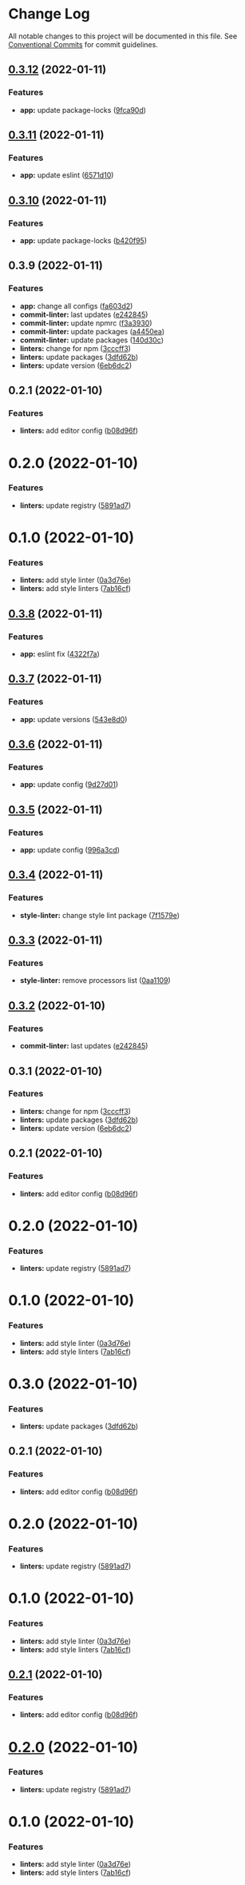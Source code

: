 # Change Log

All notable changes to this project will be documented in this file.
See [Conventional Commits](https://conventionalcommits.org) for commit guidelines.

## [0.3.12](https://github.com/furdzik/IF.Mizenboushi/compare/@furdzik/stylelint-config@0.3.11...@furdzik/stylelint-config@0.3.12) (2022-01-11)


### Features

* **app:** update package-locks ([9fca90d](https://github.com/furdzik/IF.Mizenboushi/commit/9fca90d104507d51a04e7d740746bd0466f63728))





## [0.3.11](https://github.com/furdzik/IF.Mizenboushi/compare/@furdzik/stylelint-config@0.3.10...@furdzik/stylelint-config@0.3.11) (2022-01-11)


### Features

* **app:** update eslint ([6571d10](https://github.com/furdzik/IF.Mizenboushi/commit/6571d10de5f84c26f8b56b8e2d0d84313a294bfc))





## [0.3.10](https://github.com/furdzik/IF.Mizenboushi/compare/@furdzik/stylelint-config@0.3.9...@furdzik/stylelint-config@0.3.10) (2022-01-11)


### Features

* **app:** update package-locks ([b420f95](https://github.com/furdzik/IF.Mizenboushi/commit/b420f9585575adea353584a662c4d7faf044ce21))





## 0.3.9 (2022-01-11)


### Features

* **app:** change all configs ([fa603d2](https://github.com/furdzik/IF.Mizenboushi/commit/fa603d2cc42307d1aa4d76052340f37fd32dd707))
* **commit-linter:** last updates ([e242845](https://github.com/furdzik/IF.Mizenboushi/commit/e2428451821af03be0143e7c830ee36c82e7f9f4))
* **commit-linter:** update npmrc ([f3a3930](https://github.com/furdzik/IF.Mizenboushi/commit/f3a3930819f41f11653d0f26c7d8395858ec1a65))
* **commit-linter:** update packages ([a4450ea](https://github.com/furdzik/IF.Mizenboushi/commit/a4450ea5573776dbcb94d0e514d6a197c068379f))
* **commit-linter:** update packages ([140d30c](https://github.com/furdzik/IF.Mizenboushi/commit/140d30cac533d82b7dee34beec0b35ec7e4c8d61))
* **linters:** change for npm ([3cccff3](https://github.com/furdzik/IF.Mizenboushi/commit/3cccff355c2508aa50f07192aa8b6750d5bfefc6))
* **linters:** update packages ([3dfd62b](https://github.com/furdzik/IF.Mizenboushi/commit/3dfd62b583cb31502ff944f6e9f57210890b976b))
* **linters:** update version ([6eb6dc2](https://github.com/furdzik/IF.Mizenboushi/commit/6eb6dc21b97f63552a9265d10eda32524d62364e))



## 0.2.1 (2022-01-10)


### Features

* **linters:** add editor config ([b08d96f](https://github.com/furdzik/IF.Mizenboushi/commit/b08d96fa4078caf823ca4a3986756028ecc31909))



# 0.2.0 (2022-01-10)


### Features

* **linters:** update registry ([5891ad7](https://github.com/furdzik/IF.Mizenboushi/commit/5891ad73eb41d5784929b59e1ee3bd3f9ffc3041))



# 0.1.0 (2022-01-10)


### Features

* **linters:** add style linter ([0a3d76e](https://github.com/furdzik/IF.Mizenboushi/commit/0a3d76e5240dbee39c8537d4367c983dc40f6acf))
* **linters:** add style linters ([7ab16cf](https://github.com/furdzik/IF.Mizenboushi/commit/7ab16cffdff1ca9ee77f721d5283f0a75bf1e195))





## [0.3.8](https://github.com/furdzik/IF.Mizenboushi/compare/@furdzik/stylelint@0.3.7...@furdzik/stylelint@0.3.8) (2022-01-11)


### Features

* **app:** eslint fix ([4322f7a](https://github.com/furdzik/IF.Mizenboushi/commit/4322f7af74aee41d8599f4686e159a264bf78529))





## [0.3.7](https://github.com/furdzik/IF.Mizenboushi/compare/@furdzik/stylelint@0.3.6...@furdzik/stylelint@0.3.7) (2022-01-11)


### Features

* **app:** update versions ([543e8d0](https://github.com/furdzik/IF.Mizenboushi/commit/543e8d006239c9cf398b419bfc173b371f883412))





## [0.3.6](https://github.com/furdzik/IF.Mizenboushi/compare/@furdzik/stylelint@0.3.5...@furdzik/stylelint@0.3.6) (2022-01-11)


### Features

* **app:** update config ([9d27d01](https://github.com/furdzik/IF.Mizenboushi/commit/9d27d0103c8a1daf9abdd3529f77b5158f599bad))





## [0.3.5](https://github.com/furdzik/IF.Mizenboushi/compare/@furdzik/stylelint@0.3.4...@furdzik/stylelint@0.3.5) (2022-01-11)


### Features

* **app:** update config ([996a3cd](https://github.com/furdzik/IF.Mizenboushi/commit/996a3cd645ced006f27934cfc12a79334e181caf))






## [0.3.4](https://github.com/furdzik/IF.Mizenboushi/compare/@furdzik/stylelint@0.3.3...@furdzik/stylelint@0.3.4) (2022-01-11)


### Features

* **style-linter:** change style lint package ([7f1579e](https://github.com/furdzik/IF.Mizenboushi/commit/7f1579e07d4737941b75f7a5705342d9342ab282))





## [0.3.3](https://github.com/furdzik/IF.Mizenboushi/compare/@furdzik/stylelint@0.3.2...@furdzik/stylelint@0.3.3) (2022-01-11)


### Features

* **style-linter:** remove processors list ([0aa1109](https://github.com/furdzik/IF.Mizenboushi/commit/0aa110900f2d11a4be2b2e217a966b3da3a2a52b))





## [0.3.2](https://github.com/furdzik/IF.Mizenboushi/compare/@furdzik/stylelint@0.3.1...@furdzik/stylelint@0.3.2) (2022-01-10)


### Features

* **commit-linter:** last updates ([e242845](https://github.com/furdzik/IF.Mizenboushi/commit/e2428451821af03be0143e7c830ee36c82e7f9f4))





## 0.3.1 (2022-01-10)


### Features

* **linters:** change for npm ([3cccff3](https://github.com/furdzik/IF.Mizenboushi/commit/3cccff355c2508aa50f07192aa8b6750d5bfefc6))
* **linters:** update packages ([3dfd62b](https://github.com/furdzik/IF.Mizenboushi/commit/3dfd62b583cb31502ff944f6e9f57210890b976b))
* **linters:** update version ([6eb6dc2](https://github.com/furdzik/IF.Mizenboushi/commit/6eb6dc21b97f63552a9265d10eda32524d62364e))



## 0.2.1 (2022-01-10)


### Features

* **linters:** add editor config ([b08d96f](https://github.com/furdzik/IF.Mizenboushi/commit/b08d96fa4078caf823ca4a3986756028ecc31909))



# 0.2.0 (2022-01-10)


### Features

* **linters:** update registry ([5891ad7](https://github.com/furdzik/IF.Mizenboushi/commit/5891ad73eb41d5784929b59e1ee3bd3f9ffc3041))



# 0.1.0 (2022-01-10)


### Features

* **linters:** add style linter ([0a3d76e](https://github.com/furdzik/IF.Mizenboushi/commit/0a3d76e5240dbee39c8537d4367c983dc40f6acf))
* **linters:** add style linters ([7ab16cf](https://github.com/furdzik/IF.Mizenboushi/commit/7ab16cffdff1ca9ee77f721d5283f0a75bf1e195))





# 0.3.0 (2022-01-10)


### Features

* **linters:** update packages ([3dfd62b](https://github.com/furdzik/IF.Mizenboushi/commit/3dfd62b583cb31502ff944f6e9f57210890b976b))



## 0.2.1 (2022-01-10)


### Features

* **linters:** add editor config ([b08d96f](https://github.com/furdzik/IF.Mizenboushi/commit/b08d96fa4078caf823ca4a3986756028ecc31909))



# 0.2.0 (2022-01-10)


### Features

* **linters:** update registry ([5891ad7](https://github.com/furdzik/IF.Mizenboushi/commit/5891ad73eb41d5784929b59e1ee3bd3f9ffc3041))



# 0.1.0 (2022-01-10)


### Features

* **linters:** add style linter ([0a3d76e](https://github.com/furdzik/IF.Mizenboushi/commit/0a3d76e5240dbee39c8537d4367c983dc40f6acf))
* **linters:** add style linters ([7ab16cf](https://github.com/furdzik/IF.Mizenboushi/commit/7ab16cffdff1ca9ee77f721d5283f0a75bf1e195))





## [0.2.1](https://github.com/furdzik/IF.Mizenboushi/compare/v0.2.0...v0.2.1) (2022-01-10)


### Features

* **linters:** add editor config ([b08d96f](https://github.com/furdzik/IF.Mizenboushi/commit/b08d96fa4078caf823ca4a3986756028ecc31909))





# [0.2.0](https://github.com/furdzik/IF.Mizenboushi/compare/v0.1.0...v0.2.0) (2022-01-10)


### Features

* **linters:** update registry ([5891ad7](https://github.com/furdzik/IF.Mizenboushi/commit/5891ad73eb41d5784929b59e1ee3bd3f9ffc3041))





# 0.1.0 (2022-01-10)


### Features

* **linters:** add style linter ([0a3d76e](https://github.com/furdzik/IF.Mizenboushi/commit/0a3d76e5240dbee39c8537d4367c983dc40f6acf))
* **linters:** add style linters ([7ab16cf](https://github.com/furdzik/IF.Mizenboushi/commit/7ab16cffdff1ca9ee77f721d5283f0a75bf1e195))
